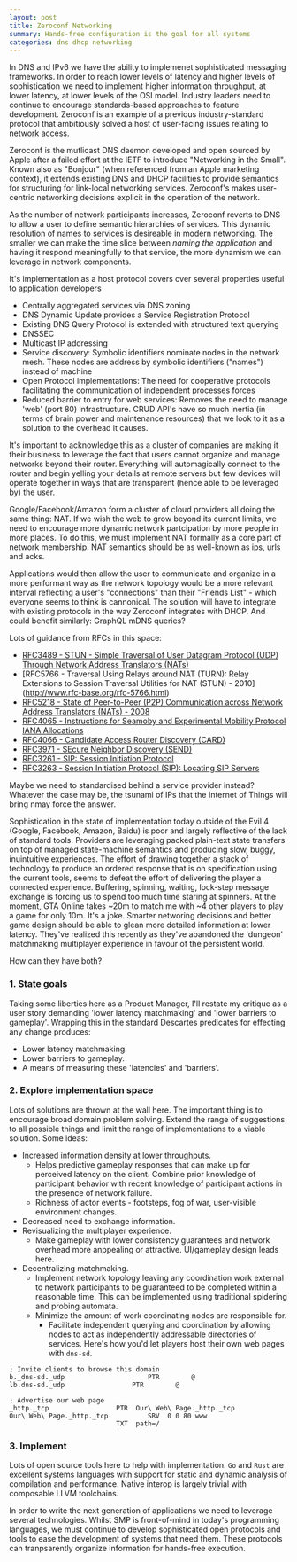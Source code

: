 ```yaml
---
layout: post
title: Zeroconf Networking
summary: Hands-free configuration is the goal for all systems
categories: dns dhcp networking
---
```


In DNS and IPv6 we have the ability to implemenet sophisticated messaging frameworks. In order to reach lower levels of latency and higher levels of sophistication we need to implement higher information throughput, at lower latency, at lower levels of the OSI model. Industry leaders need to continue to encourage standards-based approaches to feature development. Zeroconf is an example of a previous industry-standard protocol that ambitiously solved a host of user-facing issues relating to network access.

Zeroconf is the mutlicast DNS daemon developed and open sourced by Apple after a failed effort at the IETF to introduce "Networking in the Small". Known also as "Bonjour" (when referenced from an Apple marketing context), it extends existing DNS and DHCP facilities to provide semantics for structuring for link-local networking services. Zeroconf's makes user-centric networking decisions explicit in the operation of the network.

As the number of network participants increases, Zeroconf reverts to DNS to allow a user to define semantic hierarchies of services. This dynamic resolution of names to services is desireable in modern networking. The smaller we can make the time slice between *naming the application* and having it respond meaningfully to that service, the more dynamism we can leverage in network components.

It's implementation as a host protocol covers over several properties useful to application developers
- Centrally aggregated services via DNS zoning
- DNS Dynamic Update provides a Service Registration Protocol
- Existing DNS Query Protocol is extended with structured text querying
- DNSSEC
- Multicast IP addressing
- Service discovery: Symbolic identifiers nominate nodes in the network mesh. These nodes are address by symbolic identifiers ("names") instead of machine
- Open Protocol implementations: The need for cooperative protocols facilitating the communication of independent processes forces 
- Reduced barrier to entry for web services: Removes the need to manage 'web' (port 80) infrastructure. CRUD API's have so much inertia (in terms of brain power and maintenance resources) that we look to it as a solution to the overhead it causes.

It's important to acknowledge this as a cluster of companies are making it their business to leverage the fact that users cannot organize and manage networks beyond their router. Everything will automagically connect to the router and begin yelling your details at remote servers but few devices will operate together in ways that are transparent (hence able to be leveraged by) the user.

Google/Facebook/Amazon form a cluster of cloud providers all doing the same thing: NAT. If we wish the web to grow beyond its current limits, we need to encourage more dynamic network partcipation by more people in more places. To do this, we must implement NAT formally as a core part of network membership. NAT semantics should be as well-known as ips, urls and acks.

Applications would then allow the user to communicate and organize in a more performant way as the network topology would be a more relevant interval reflecting a user's "connections" than their "Friends List" - which everyone seems to think is cannonical. The solution will have to integrate with existing protocols in the way Zeroconf integrates with DHCP. And could benefit similarly: GraphQL mDNS queries?

Lots of guidance from RFCs in this space:

- [RFC3489 - STUN - Simple Traversal of User Datagram Protocol (UDP) Through Network Address Translators (NATs)](http://www.rfc-base.org/rfc-3489.html)
- [RFC5766 - Traversal Using Relays around NAT (TURN): Relay Extensions to Session Traversal Utilities for NAT (STUN) - 2010] (http://www.rfc-base.org/rfc-5766.html)
- [RFC5218 - State of Peer-to-Peer (P2P) Communication across Network Address Translators (NATs) - 2008](http://www.rfc-base.org/rfc-5128.html)
- [RFC4065 - Instructions for Seamoby and Experimental Mobility Protocol IANA Allocations](http://www.rfc-base.org/rfc-4065.html)
- [RFC4066 - Candidate Access Router Discovery (CARD)](http://www.rfc-base.org/rfc-4066.html)
- [RFC3971 - SEcure Neighbor Discovery (SEND)](http://www.rfc-base.org/rfc-3971.html)
- [RFC3261 - SIP: Session Initiation Protocol](http://www.rfc-base.org/rfc-3261.html)
- [RFC3263 - Session Initiation Protocol (SIP): Locating SIP Servers](http://www.rfc-base.org/rfc-3263.html)

Maybe we need to standardised behind a service provider instead? Whatever the case may be, the tsunami of IPs that the Internet of Things will bring nmay force the answer.

Sophistication in the state of implementation today outside of the Evil 4 (Google, Facebook, Amazon, Baidu) is poor and largely reflective of the lack of standard tools. Providers are leveraging packed plain-text state transfers on top of managed state-machine semantics and producing slow, buggy, inuintuitive experiences. The effort of drawing together a stack of technology to produce an ordered response that is on specification using the current tools, seems to defeat the effort of delivering the player a connected experience. Buffering, spinning, waiting, lock-step message exchange is forcing us to spend too much time staring at spinners. At the moment, GTA Online takes ~20m to match me with ~4 other players to play a game for only 10m. It's a joke. Smarter networing decisions and better game design should  be able to glean more detailed information at lower latency. They've realized this recently as they've abandoned the 'dungeon' matchmaking multiplayer experience in favour of the persistent world.

How can they have both?

### 1. State goals
Taking some liberties here as a Product Manager, I'll restate my critique as a user story demanding 'lower latency matchmaking' and 'lower barriers to gameplay'. Wrapping this in the standard Descartes predicates for effecting any change produces:

- Lower latency matchmaking.
- Lower barriers to gameplay.
- A means of measuring these 'latencies' and 'barriers'.

### 2. Explore implementation space
Lots of solutions are thrown at the wall here. The important thing is to encourage broad domain problem solving. Extend the range of suggestions to all possible things and limit the range of implementations to a viable solution. Some ideas:
- Increased information density at lower throughputs.
  - Helps predictive gameplay responses that can make up for perceived latency on the client. Combine prior knowledge of participant behavior with recent knowledge of participant actions in the presence of network failure.
  - Richness of actor events - footsteps, fog of war, user-visible environment changes.
- Decreased need to exchange information.
- Revisualizing the multiplayer experience.
  - Make gameplay with lower consistency guarantees and network overhead more anppealing or attractive. UI/gameplay design leads here.
- Decentralizing matchmaking.
  - Implement network topology leaving any coordination work external to network participants to be guaranteed to be completed within a reasonable time. This can be implemented using traditional spidering and probing automata.
  - Minimize the amount of work coordinating nodes are responsible for.
    - Facilitate independent querying and coordination by allowing nodes to act as independently addressable directories of services. Here's how you'd let players host their own web pages with `dns-sd`.

```text
; Invite clients to browse this domain
b._dns-sd._udp	    	   	       PTR  	  @
lb.dns-sd._udp			       PTR  	  @

; Advertise our web page
_http._tcp			       PTR	Our\ Web\ Page._http._tcp
Our\ Web\ Page._http._tcp	       SRV	0 0 80 www
          			       TXT	path=/
```

### 3. Implement
Lots of open source tools here to help with implementation. `Go` and `Rust` are excellent systems languages with support for static and dynamic analysis of compilation and performance. Native interop is largely trivial with composable LLVM toolchains.

In order to write the next generation of applications we need to leverage several technologies. Whilst SMP is front-of-mind in today's programming languages, we must continue to develop sophisticated open protocols and tools to ease the development of systems that need them. These protocols can tranpsarently organize information for hands-free execution.
